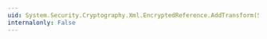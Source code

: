 ```yaml
---
uid: System.Security.Cryptography.Xml.EncryptedReference.AddTransform(System.Security.Cryptography.Xml.Transform)
internalonly: False
---
```

